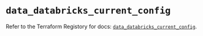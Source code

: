# `data_databricks_current_config`

Refer to the Terraform Registory for docs: [`data_databricks_current_config`](https://registry.terraform.io/providers/databricks/databricks/1.32.0/docs/data-sources/current_config).
